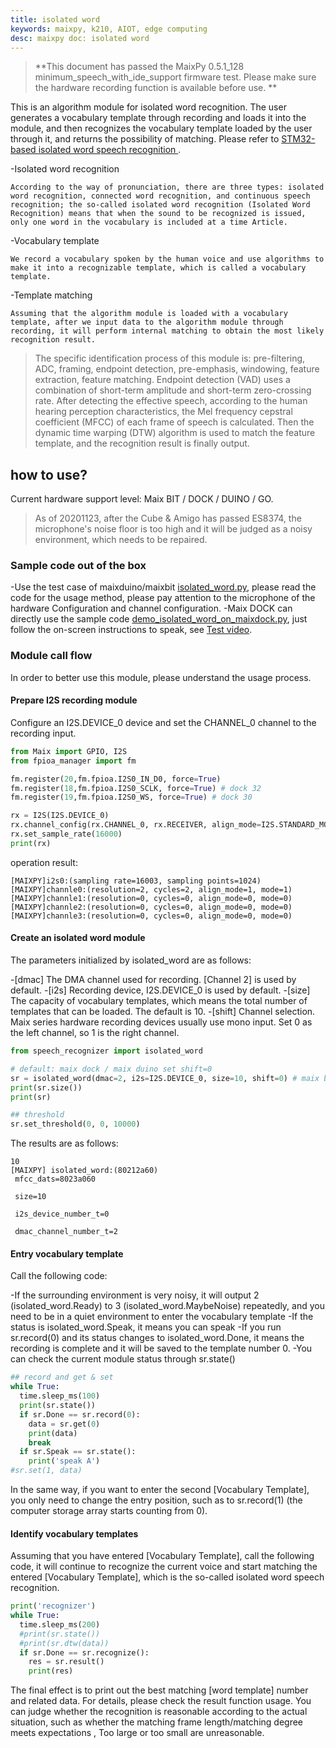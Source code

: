 ```yaml
---
title: isolated word
keywords: maixpy, k210, AIOT, edge computing
desc: maixpy ​​doc: isolated word
---
```



> **This document has passed the MaixPy 0.5.1_128 minimum_speech_with_ide_support firmware test. Please make sure the hardware recording function is available before use. **

This is an algorithm module for isolated word recognition. The user generates a vocabulary template through recording and loads it into the module, and then recognizes the vocabulary template loaded by the user through it, and returns the possibility of matching. Please refer to [STM32-based isolated word speech recognition ](https://gk969.com/stm32-speech-recognition/).

-Isolated word recognition

    According to the way of pronunciation, there are three types: isolated word recognition, connected word recognition, and continuous speech recognition; the so-called isolated word recognition (Isolated Word Recognition) means that when the sound to be recognized is issued, only one word in the vocabulary is included at a time Article.

-Vocabulary template

    We record a vocabulary spoken by the human voice and use algorithms to make it into a recognizable template, which is called a vocabulary template.

-Template matching

    Assuming that the algorithm module is loaded with a vocabulary template, after we input data to the algorithm module through recording, it will perform internal matching to obtain the most likely recognition result.

> The specific identification process of this module is: pre-filtering, ADC, framing, endpoint detection, pre-emphasis, windowing, feature extraction, feature matching. Endpoint detection (VAD) uses a combination of short-term amplitude and short-term zero-crossing rate. After detecting the effective speech, according to the human hearing perception characteristics, the Mel frequency cepstral coefficient (MFCC) of each frame of speech is calculated. Then the dynamic time warping (DTW) algorithm is used to match the feature template, and the recognition result is finally output.

## how to use?

Current hardware support level: Maix BIT / DOCK / DUINO / GO.

> As of 20201123, after the Cube & Amigo has passed ES8374, the microphone's noise floor is too high and it will be judged as a noisy environment, which needs to be repaired.

### Sample code out of the box

-Use the test case of maixduino/maixbit [isolated_word.py](https://github.com/sipeed/MaixPy_scripts/blob/master/multimedia/speech_recognizer/isolated_word.py), please read the code for the usage method, please pay attention to the microphone of the hardware Configuration and channel configuration.
-Maix DOCK can directly use the sample code [demo_isolated_word_on_maixdock.py](https://github.com/sipeed/MaixPy_scripts/blob/master/multimedia/speech_recognizer/demo_isolated_word_on_maixdock.py), just follow the on-screen instructions to speak, see [ Test video](https://www.bilibili.com/video/BV1oz4y1C7yE?from=search&seid=17464946072274851468).

### Module call flow

In order to better use this module, please understand the usage process.

#### Prepare I2S recording module

Configure an I2S.DEVICE_0 device and set the CHANNEL_0 channel to the recording input.

```python
from Maix import GPIO, I2S
from fpioa_manager import fm

fm.register(20,fm.fpioa.I2S0_IN_D0, force=True)
fm.register(18,fm.fpioa.I2S0_SCLK, force=True) # dock 32
fm.register(19,fm.fpioa.I2S0_WS, force=True) # dock 30

rx = I2S(I2S.DEVICE_0)
rx.channel_config(rx.CHANNEL_0, rx.RECEIVER, align_mode=I2S.STANDARD_MODE)
rx.set_sample_rate(16000)
print(rx)
```

operation result:

```shell
[MAIXPY]i2s0:(sampling rate=16003, sampling points=1024)
[MAIXPY]channle0:(resolution=2, cycles=2, align_mode=1, mode=1)
[MAIXPY]channle1:(resolution=0, cycles=0, align_mode=0, mode=0)
[MAIXPY]channle2:(resolution=0, cycles=0, align_mode=0, mode=0)
[MAIXPY]channle3:(resolution=0, cycles=0, align_mode=0, mode=0)
```

#### Create an isolated word module

The parameters initialized by isolated_word are as follows:

-[dmac] The DMA channel used for recording. [Channel 2] is used by default.
-[i2s] Recording device, I2S.DEVICE_0 is used by default.
-[size] The capacity of vocabulary templates, which means the total number of templates that can be loaded. The default is 10.
-[shift] Channel selection. Maix series hardware recording devices usually use mono input. Set 0 as the left channel, so 1 is the right channel.

```python
from speech_recognizer import isolated_word

# default: maix dock / maix duino set shift=0
sr = isolated_word(dmac=2, i2s=I2S.DEVICE_0, size=10, shift=0) # maix bit set shift=1
print(sr.size())
print(sr)

## threshold
sr.set_threshold(0, 0, 10000)
```

The results are as follows:

```shell
10
[MAIXPY] isolated_word:(80212a60)
 mfcc_dats=8023a060

 size=10

 i2s_device_number_t=0

 dmac_channel_number_t=2
```

#### Entry vocabulary template

Call the following code:

-If the surrounding environment is very noisy, it will output 2 (isolated_word.Ready) to 3 (isolated_word.MaybeNoise) repeatedly, and you need to be in a quiet environment to enter the vocabulary template
-If the status is isolated_word.Speak, it means you can speak
-If you run sr.record(0) and its status changes to isolated_word.Done, it means the recording is complete and it will be saved to the template number 0.
-You can check the current module status through sr.state()

```python
## record and get & set
while True:
  time.sleep_ms(100)
  print(sr.state())
  if sr.Done == sr.record(0):
    data = sr.get(0)
    print(data)
    break
  if sr.Speak == sr.state():
    print('speak A')
#sr.set(1, data)
```

In the same way, if you want to enter the second [Vocabulary Template], you only need to change the entry position, such as to sr.record(1) (the computer storage array starts counting from 0).

#### Identify vocabulary templates

Assuming that you have entered [Vocabulary Template], call the following code, it will continue to recognize the current voice and start matching the entered [Vocabulary Template], which is the so-called isolated word speech recognition.

```python
print('recognizer')
while True:
  time.sleep_ms(200)
  #print(sr.state())
  #print(sr.dtw(data))
  if sr.Done == sr.recognize():
    res = sr.result()
    print(res)
```

The final effect is to print out the best matching [word template] number and related data. For details, please check the result function usage. You can judge whether the recognition is reasonable according to the actual situation, such as whether the matching frame length/matching degree meets expectations , Too large or too small are unreasonable.
